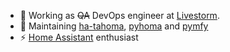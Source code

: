 - 🔭 Working as ~~QA~~ DevOps engineer at [Livestorm](https://livestorm.co).
- 🌱 Maintaining [ha-tahoma](https://github.com/iMicknl/ha-tahoma), [pyhoma](https://github.com/iMicknl/python-tahoma-api) and [pymfy](https://github.com/tetienne/somfy-open-api)
- ⚡ [Home Assistant](github.com/home-assistant/) enthusiast
